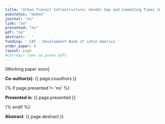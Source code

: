 ```yaml
---
title: 'Urban Transit Infrastructure: Gender Gap and Commuting Times [Working paper soon]'
pubstatus: "mimeo"
journal: "no"
link: "no"
presented: "no"
pdf: "no"
abstract: ' '
funding: ' CAF - Development Bank of Latin America '
order_paper: 4
layout: page
#corregir como se ponen pdfs
---
```

<p>[Working paper soon] </p>

<p><b>Co-author(s)</b>: {{ page.coauthors }} </p>

{% if page.presented != 'no' %}
<p><b>Presented in</b>: {{ page.presented }} </p>
{% endif %}

<div class ="text"><p><b>Abstract</b>: {{ page.abstract }} </p></div>

